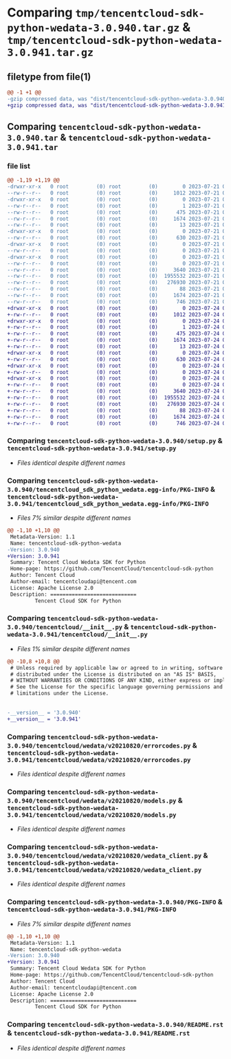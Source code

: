 # Comparing `tmp/tencentcloud-sdk-python-wedata-3.0.940.tar.gz` & `tmp/tencentcloud-sdk-python-wedata-3.0.941.tar.gz`

## filetype from file(1)

```diff
@@ -1 +1 @@
-gzip compressed data, was "dist/tencentcloud-sdk-python-wedata-3.0.940.tar", last modified: Fri Jul 21 00:56:06 2023, max compression
+gzip compressed data, was "dist/tencentcloud-sdk-python-wedata-3.0.941.tar", last modified: Mon Jul 24 00:48:21 2023, max compression
```

## Comparing `tencentcloud-sdk-python-wedata-3.0.940.tar` & `tencentcloud-sdk-python-wedata-3.0.941.tar`

### file list

```diff
@@ -1,19 +1,19 @@
-drwxr-xr-x   0 root         (0) root         (0)        0 2023-07-21 00:56:06.000000 tencentcloud-sdk-python-wedata-3.0.940/
--rw-r--r--   0 root         (0) root         (0)     1012 2023-07-21 00:56:06.000000 tencentcloud-sdk-python-wedata-3.0.940/setup.py
-drwxr-xr-x   0 root         (0) root         (0)        0 2023-07-21 00:56:06.000000 tencentcloud-sdk-python-wedata-3.0.940/tencentcloud_sdk_python_wedata.egg-info/
--rw-r--r--   0 root         (0) root         (0)        1 2023-07-21 00:56:06.000000 tencentcloud-sdk-python-wedata-3.0.940/tencentcloud_sdk_python_wedata.egg-info/dependency_links.txt
--rw-r--r--   0 root         (0) root         (0)      475 2023-07-21 00:56:06.000000 tencentcloud-sdk-python-wedata-3.0.940/tencentcloud_sdk_python_wedata.egg-info/SOURCES.txt
--rw-r--r--   0 root         (0) root         (0)     1674 2023-07-21 00:56:06.000000 tencentcloud-sdk-python-wedata-3.0.940/tencentcloud_sdk_python_wedata.egg-info/PKG-INFO
--rw-r--r--   0 root         (0) root         (0)       13 2023-07-21 00:56:06.000000 tencentcloud-sdk-python-wedata-3.0.940/tencentcloud_sdk_python_wedata.egg-info/top_level.txt
-drwxr-xr-x   0 root         (0) root         (0)        0 2023-07-21 00:56:06.000000 tencentcloud-sdk-python-wedata-3.0.940/tencentcloud/
--rw-r--r--   0 root         (0) root         (0)      630 2023-07-21 00:56:06.000000 tencentcloud-sdk-python-wedata-3.0.940/tencentcloud/__init__.py
-drwxr-xr-x   0 root         (0) root         (0)        0 2023-07-21 00:56:06.000000 tencentcloud-sdk-python-wedata-3.0.940/tencentcloud/wedata/
--rw-r--r--   0 root         (0) root         (0)        0 2023-07-21 00:56:06.000000 tencentcloud-sdk-python-wedata-3.0.940/tencentcloud/wedata/__init__.py
-drwxr-xr-x   0 root         (0) root         (0)        0 2023-07-21 00:56:06.000000 tencentcloud-sdk-python-wedata-3.0.940/tencentcloud/wedata/v20210820/
--rw-r--r--   0 root         (0) root         (0)        0 2023-07-21 00:56:06.000000 tencentcloud-sdk-python-wedata-3.0.940/tencentcloud/wedata/v20210820/__init__.py
--rw-r--r--   0 root         (0) root         (0)     3640 2023-07-21 00:56:06.000000 tencentcloud-sdk-python-wedata-3.0.940/tencentcloud/wedata/v20210820/errorcodes.py
--rw-r--r--   0 root         (0) root         (0)  1955532 2023-07-21 00:56:06.000000 tencentcloud-sdk-python-wedata-3.0.940/tencentcloud/wedata/v20210820/models.py
--rw-r--r--   0 root         (0) root         (0)   276930 2023-07-21 00:56:06.000000 tencentcloud-sdk-python-wedata-3.0.940/tencentcloud/wedata/v20210820/wedata_client.py
--rw-r--r--   0 root         (0) root         (0)       88 2023-07-21 00:56:06.000000 tencentcloud-sdk-python-wedata-3.0.940/setup.cfg
--rw-r--r--   0 root         (0) root         (0)     1674 2023-07-21 00:56:06.000000 tencentcloud-sdk-python-wedata-3.0.940/PKG-INFO
--rw-r--r--   0 root         (0) root         (0)      746 2023-07-21 00:56:06.000000 tencentcloud-sdk-python-wedata-3.0.940/README.rst
+drwxr-xr-x   0 root         (0) root         (0)        0 2023-07-24 00:48:21.000000 tencentcloud-sdk-python-wedata-3.0.941/
+-rw-r--r--   0 root         (0) root         (0)     1012 2023-07-24 00:48:21.000000 tencentcloud-sdk-python-wedata-3.0.941/setup.py
+drwxr-xr-x   0 root         (0) root         (0)        0 2023-07-24 00:48:21.000000 tencentcloud-sdk-python-wedata-3.0.941/tencentcloud_sdk_python_wedata.egg-info/
+-rw-r--r--   0 root         (0) root         (0)        1 2023-07-24 00:48:21.000000 tencentcloud-sdk-python-wedata-3.0.941/tencentcloud_sdk_python_wedata.egg-info/dependency_links.txt
+-rw-r--r--   0 root         (0) root         (0)      475 2023-07-24 00:48:21.000000 tencentcloud-sdk-python-wedata-3.0.941/tencentcloud_sdk_python_wedata.egg-info/SOURCES.txt
+-rw-r--r--   0 root         (0) root         (0)     1674 2023-07-24 00:48:21.000000 tencentcloud-sdk-python-wedata-3.0.941/tencentcloud_sdk_python_wedata.egg-info/PKG-INFO
+-rw-r--r--   0 root         (0) root         (0)       13 2023-07-24 00:48:21.000000 tencentcloud-sdk-python-wedata-3.0.941/tencentcloud_sdk_python_wedata.egg-info/top_level.txt
+drwxr-xr-x   0 root         (0) root         (0)        0 2023-07-24 00:48:21.000000 tencentcloud-sdk-python-wedata-3.0.941/tencentcloud/
+-rw-r--r--   0 root         (0) root         (0)      630 2023-07-24 00:48:21.000000 tencentcloud-sdk-python-wedata-3.0.941/tencentcloud/__init__.py
+drwxr-xr-x   0 root         (0) root         (0)        0 2023-07-24 00:48:21.000000 tencentcloud-sdk-python-wedata-3.0.941/tencentcloud/wedata/
+-rw-r--r--   0 root         (0) root         (0)        0 2023-07-24 00:48:21.000000 tencentcloud-sdk-python-wedata-3.0.941/tencentcloud/wedata/__init__.py
+drwxr-xr-x   0 root         (0) root         (0)        0 2023-07-24 00:48:21.000000 tencentcloud-sdk-python-wedata-3.0.941/tencentcloud/wedata/v20210820/
+-rw-r--r--   0 root         (0) root         (0)        0 2023-07-24 00:48:21.000000 tencentcloud-sdk-python-wedata-3.0.941/tencentcloud/wedata/v20210820/__init__.py
+-rw-r--r--   0 root         (0) root         (0)     3640 2023-07-24 00:48:21.000000 tencentcloud-sdk-python-wedata-3.0.941/tencentcloud/wedata/v20210820/errorcodes.py
+-rw-r--r--   0 root         (0) root         (0)  1955532 2023-07-24 00:48:21.000000 tencentcloud-sdk-python-wedata-3.0.941/tencentcloud/wedata/v20210820/models.py
+-rw-r--r--   0 root         (0) root         (0)   276930 2023-07-24 00:48:21.000000 tencentcloud-sdk-python-wedata-3.0.941/tencentcloud/wedata/v20210820/wedata_client.py
+-rw-r--r--   0 root         (0) root         (0)       88 2023-07-24 00:48:21.000000 tencentcloud-sdk-python-wedata-3.0.941/setup.cfg
+-rw-r--r--   0 root         (0) root         (0)     1674 2023-07-24 00:48:21.000000 tencentcloud-sdk-python-wedata-3.0.941/PKG-INFO
+-rw-r--r--   0 root         (0) root         (0)      746 2023-07-24 00:48:21.000000 tencentcloud-sdk-python-wedata-3.0.941/README.rst
```

### Comparing `tencentcloud-sdk-python-wedata-3.0.940/setup.py` & `tencentcloud-sdk-python-wedata-3.0.941/setup.py`

 * *Files identical despite different names*

### Comparing `tencentcloud-sdk-python-wedata-3.0.940/tencentcloud_sdk_python_wedata.egg-info/PKG-INFO` & `tencentcloud-sdk-python-wedata-3.0.941/tencentcloud_sdk_python_wedata.egg-info/PKG-INFO`

 * *Files 7% similar despite different names*

```diff
@@ -1,10 +1,10 @@
 Metadata-Version: 1.1
 Name: tencentcloud-sdk-python-wedata
-Version: 3.0.940
+Version: 3.0.941
 Summary: Tencent Cloud Wedata SDK for Python
 Home-page: https://github.com/TencentCloud/tencentcloud-sdk-python
 Author: Tencent Cloud
 Author-email: tencentcloudapi@tencent.com
 License: Apache License 2.0
 Description: ============================
         Tencent Cloud SDK for Python
```

### Comparing `tencentcloud-sdk-python-wedata-3.0.940/tencentcloud/__init__.py` & `tencentcloud-sdk-python-wedata-3.0.941/tencentcloud/__init__.py`

 * *Files 1% similar despite different names*

```diff
@@ -10,8 +10,8 @@
 # Unless required by applicable law or agreed to in writing, software
 # distributed under the License is distributed on an "AS IS" BASIS,
 # WITHOUT WARRANTIES OR CONDITIONS OF ANY KIND, either express or implied.
 # See the License for the specific language governing permissions and
 # limitations under the License.
 
 
-__version__ = '3.0.940'
+__version__ = '3.0.941'
```

### Comparing `tencentcloud-sdk-python-wedata-3.0.940/tencentcloud/wedata/v20210820/errorcodes.py` & `tencentcloud-sdk-python-wedata-3.0.941/tencentcloud/wedata/v20210820/errorcodes.py`

 * *Files identical despite different names*

### Comparing `tencentcloud-sdk-python-wedata-3.0.940/tencentcloud/wedata/v20210820/models.py` & `tencentcloud-sdk-python-wedata-3.0.941/tencentcloud/wedata/v20210820/models.py`

 * *Files identical despite different names*

### Comparing `tencentcloud-sdk-python-wedata-3.0.940/tencentcloud/wedata/v20210820/wedata_client.py` & `tencentcloud-sdk-python-wedata-3.0.941/tencentcloud/wedata/v20210820/wedata_client.py`

 * *Files identical despite different names*

### Comparing `tencentcloud-sdk-python-wedata-3.0.940/PKG-INFO` & `tencentcloud-sdk-python-wedata-3.0.941/PKG-INFO`

 * *Files 7% similar despite different names*

```diff
@@ -1,10 +1,10 @@
 Metadata-Version: 1.1
 Name: tencentcloud-sdk-python-wedata
-Version: 3.0.940
+Version: 3.0.941
 Summary: Tencent Cloud Wedata SDK for Python
 Home-page: https://github.com/TencentCloud/tencentcloud-sdk-python
 Author: Tencent Cloud
 Author-email: tencentcloudapi@tencent.com
 License: Apache License 2.0
 Description: ============================
         Tencent Cloud SDK for Python
```

### Comparing `tencentcloud-sdk-python-wedata-3.0.940/README.rst` & `tencentcloud-sdk-python-wedata-3.0.941/README.rst`

 * *Files identical despite different names*


